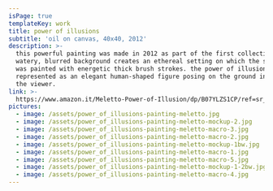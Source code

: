 ```yaml
---
isPage: true
templateKey: work
title: power of illusions
subtitle: 'oil on canvas, 40x40, 2012'
description: >-
  this powerful painting was made in 2012 as part of the first collection. a
  watery, blurred background creates an ethereal setting on which the subject
  was painted with energetic thick brush strokes. the power of illusions is
  represented as an elegant human-shaped figure posing on the ground in front of
  the viewer.
link: >-
  https://www.amazon.it/Meletto-Power-of-Illusion/dp/B07YLZS1CP/ref=sr_1_6?__mk_it_IT=%C3%85M%C3%85%C5%BD%C3%95%C3%91&keywords=meletto+dipinto&qid=1570133868&s=kitchen&sr=1-6
pictures:
  - image: /assets/power_of_illusions-painting-meletto.jpg
  - image: /assets/power_of_illusions-painting-meletto-mockup-2.jpg
  - image: /assets/power_of_illusions-painting-meletto-macro-3.jpg
  - image: /assets/power_of_illusions-painting-meletto-macro-2.jpg
  - image: /assets/power_of_illusions-painting-meletto-mockup-1bw.jpg
  - image: /assets/power_of_illusions-painting-meletto-macro-1.jpg
  - image: /assets/power_of_illusions-painting-meletto-macro-5.jpg
  - image: /assets/power_of_illusions-painting-meletto-mockup-1-2bw.jpg
  - image: /assets/power_of_illusions-painting-meletto-macro-4.jpg
---
```


